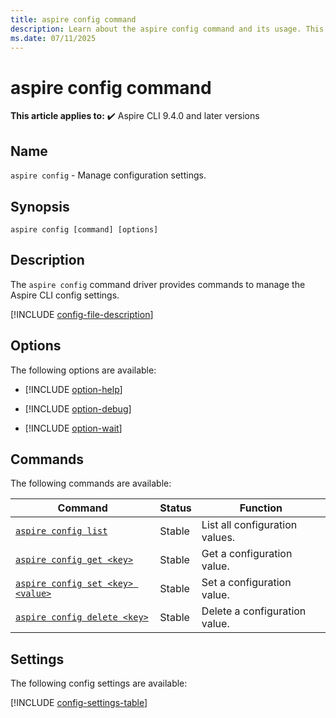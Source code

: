 ```yaml
---
title: aspire config command
description: Learn about the aspire config command and its usage. This command driver is used to manage the Aspire CLI config settings.
ms.date: 07/11/2025
---
```

# aspire config command

**This article applies to:** ✔️ Aspire CLI 9.4.0 and later versions

## Name

`aspire config` - Manage configuration settings.

## Synopsis

```dotnetcli
aspire config [command] [options]
```

## Description

The `aspire config` command driver provides commands to manage the Aspire CLI config settings.

[!INCLUDE [config-file-description](includes/config-file-description.md)]

## Options

The following options are available:

- [!INCLUDE [option-help](includes/option-help.md)]

- [!INCLUDE [option-debug](includes/option-debug.md)]

- [!INCLUDE [option-wait](includes/option-wait.md)]

## Commands

The following commands are available:

| Command                                                   | Status | Function                       |
|-----------------------------------------------------------|--------|--------------------------------|
| [`aspire config list`](aspire-config-list.md)             | Stable | List all configuration values. |
| [`aspire config get <key>`](aspire-config-get.md)         | Stable | Get a configuration value.     |
| [`aspire config set <key> <value>`](aspire-config-set.md) | Stable | Set a configuration value.     |
| [`aspire config delete <key>`](aspire-config-delete.md)   | Stable | Delete a configuration value.  |

## Settings

The following config settings are available:

[!INCLUDE [config-settings-table](includes/config-settings-table.md)]
